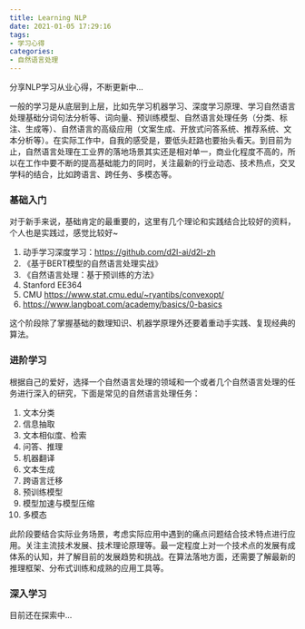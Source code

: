 ```yaml
---
title: Learning NLP
date: 2021-01-05 17:29:16
tags:
- 学习心得
categories: 
- 自然语言处理
---
```



分享NLP学习从业心得，不断更新中...
<!--more-->

一般的学习是从底层到上层，比如先学习机器学习、深度学习原理、学习自然语言处理基础分词句法分析等、词向量、预训练模型、自然语言处理任务（分类、标注、生成等）、自然语言的高级应用（文案生成、开放式问答系统、推荐系统、文本分析等）。在实际工作中，自我的感受是，要低头赶路也要抬头看天。到目前为止，自然语言处理在工业界的落地场景其实还是相对单一，商业化程度不高的，所以在工作中要不断的提高基础能力的同时，关注最新的行业动态、技术热点，交叉学科的结合，比如跨语言、跨任务、多模态等。


### 基础入门

对于新手来说，基础肯定的最重要的，这里有几个理论和实践结合比较好的资料，个人也是实践过，感觉比较好~

1. 动手学习深度学习：https://github.com/d2l-ai/d2l-zh
2. 《基于BERT模型的自然语言处理实战》
3. 《自然语言处理：基于预训练的方法》
4. Stanford EE364
5. CMU https://www.stat.cmu.edu/~ryantibs/convexopt/
6. https://www.langboat.com/academy/basics/0-basics

这个阶段除了掌握基础的数理知识、机器学原理外还要着重动手实践、复现经典的算法。


### 进阶学习

根据自己的爱好，选择一个自然语言处理的领域和一个或者几个自然语言处理的任务进行深入的研究，下面是常见的自然语言处理任务：

1. 文本分类
2. 信息抽取
3. 文本相似度、检索
4. 问答、推理
5. 机器翻译
6. 文本生成
7. 跨语言迁移
8. 预训练模型
9. 模型加速与模型压缩
10. 多模态


此阶段要结合实际业务场景，考虑实际应用中遇到的痛点问题结合技术特点进行应用。关注主流技术发展、技术理论原理等。最一定程度上对一个技术点的发展有成体系的认知，并了解目前的发展趋势和挑战。在算法落地方面，还需要了解最新的推理框架、分布式训练和成熟的应用工具等。


### 深入学习

目前还在探索中...
